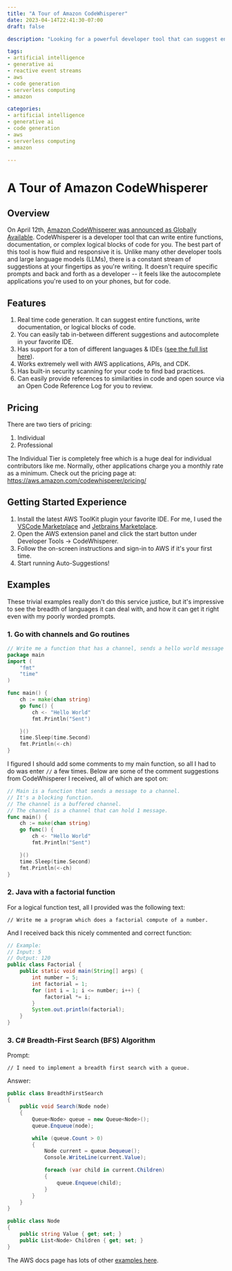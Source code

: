 ```yaml
---
title: "A Tour of Amazon CodeWhisperer"
date: 2023-04-14T22:41:30-07:00
draft: false

description: "Looking for a powerful developer tool that can suggest entire functions, write documentation or logical blocks of code for you? Check out Amazon CodeWhisperer! With real-time code generation and a constant stream of suggestions, CodeWhisperer feels like the autocomplete applications you're used to on your phone, but for code. It works with a ton of different languages and IDEs and has built-in security scanning to help you find bad practices. Check it out now and see how it can simplify your coding process!"

tags:
- artificial intelligence
- generative ai
- reactive event streams
- aws
- code generation
- serverless computing
- amazon

categories:
- artificial intelligence
- generative ai
- code generation
- aws
- serverless computing
- amazon

---
```


# A Tour of Amazon CodeWhisperer

## Overview

On April 12th, [Amazon CodeWhisperer was announced as Globally Available](https://aws.amazon.com/codewhisperer/). CodeWhisperer is a developer tool that can write entire functions, documentation, or complex logical blocks of code for you. The best part of this tool is how fluid and responsive it is. Unlike many other developer tools and large language models (LLMs), there is a constant stream of suggestions at your fingertips as you're writing. It doesn't require specific prompts and back and forth as a developer -- it feels like the autocomplete applications you're used to on your phones, but for code.

## Features

1. Real time code generation. It can suggest entire functions, write documentation, or logical blocks of code. 
2. You can easily tab in-between different suggestions and autocomplete in your favorite IDE.
3. Has support for a ton of different languages & IDEs ([see the full list here](https://aws.amazon.com/codewhisperer/features/)).
4. Works extremely well with AWS applications, APIs, and CDK.
5. Has built-in security scanning for your code to find bad practices.
6. Can easily provide references to similarities in code and open source via an Open Code Reference Log for you to review.

## Pricing

There are two tiers of pricing:
1. Individual
2. Professional

The Individual Tier is completely free which is a huge deal for individual contributors like me. Normally, other applications charge you a monthly rate as a minimum. Check out the pricing page at: https://aws.amazon.com/codewhisperer/pricing/

## Getting Started Experience

1. Install the latest AWS ToolKit plugin your favorite IDE. For me, I used the [VSCode Marketplace](https://marketplace.visualstudio.com/items?itemName=AmazonWebServices.aws-toolkit-vscode) and [Jetbrains Marketplace](https://plugins.jetbrains.com/plugin/11349-aws-toolkit).
2. Open the AWS extension panel and click the start button under Developer Tools -> CodeWhisperer.
3. Follow the on-screen instructions and sign-in to AWS if it's your first time.
4. Start running Auto-Suggestions!

## Examples

These trivial examples really don't do this service justice, but it's impressive to see the breadth of languages it can deal with, and how it can get it right even with my poorly worded prompts.

### 1. Go with channels and Go routines

```go
// Write me a function that has a channel, sends a hello world message for my blog post, and then waits until it's sent.
package main
import (
	"fmt"
	"time"
)

func main() {	
	ch := make(chan string)
	go func() {
		ch <- "Hello World"
		fmt.Println("Sent")

	}()
	time.Sleep(time.Second)
	fmt.Println(<-ch)
}
```

I figured I should add some comments to my main function, so all I had to do was enter `//` a few times. Below are some of the comment suggestions from CodeWhisperer I received, all of which are spot on:

```go
// Main is a function that sends a message to a channel.
// It's a blocking function.
// The channel is a buffered channel.
// The channel is a channel that can hold 1 message.
func main() {	
	ch := make(chan string)
	go func() {
		ch <- "Hello World"
		fmt.Println("Sent")

	}()
	time.Sleep(time.Second)
	fmt.Println(<-ch)
}
```

### 2. Java with a factorial function

For a logical function test, all I provided was the following text:
```
// Write me a program which does a factorial compute of a number.
```

And I received back this nicely commented and correct function:
```java
// Example:
// Input: 5
// Output: 120
public class Factorial {
    public static void main(String[] args) {
        int number = 5;
        int factorial = 1;
        for (int i = 1; i <= number; i++) {
            factorial *= i;
        }
        System.out.println(factorial);
    }
}
```

### 3. C# Breadth-First Search (BFS) Algorithm

Prompt:
```
// I need to implement a breadth first search with a queue.
```

Answer:
```csharp
public class BreadthFirstSearch
{
    public void Search(Node node)
    {
        Queue<Node> queue = new Queue<Node>();
        queue.Enqueue(node);

        while (queue.Count > 0)
        {
            Node current = queue.Dequeue();
            Console.WriteLine(current.Value);

            foreach (var child in current.Children)
            {
                queue.Enqueue(child);
            }
        }
    }
}

public class Node
{
    public string Value { get; set; }
    public List<Node> Children { get; set; }
}
```

The AWS docs page has lots of other [examples here](https://docs.aws.amazon.com/codewhisperer/latest/userguide/whisper-code-examples.html).